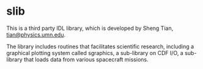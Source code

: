 # slib
This is a third party IDL library, which is developed by Sheng Tian, tian@physics.umn.edu.

The library includes routines that facilitates scientific research, including a graphical plotting system called sgraphics, a sub-library on CDF I/O, a sub-library that loads data from various spacecraft missions.

